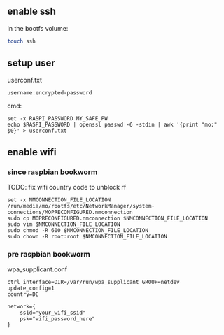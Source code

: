 ## enable ssh

In the bootfs volume:
```bash
touch ssh
```

## setup user

userconf.txt
```
username:encrypted-password
```

cmd:
```fish
set -x RASPI_PASSWORD MY_SAFE_PW
echo $RASPI_PASSWORD | openssl passwd -6 -stdin | awk '{print "mo:" $0}' > userconf.txt
```
## enable wifi

### since raspbian bookworm

TODO: fix wifi country code to unblock rf

```fish
set -x NMCONNECTION_FILE_LOCATION /run/media/mo/rootfs/etc/NetworkManager/system-connections/MOPRECONFIGURED.nmconnection
sudo cp MOPRECONFIGURED.nmconnection $NMCONNECTION_FILE_LOCATION
sudo vim $NMCONNECTION_FILE_LOCATION
sudo chmod -R 600 $NMCONNECTION_FILE_LOCATION
sudo chown -R root:root $NMCONNECTION_FILE_LOCATION
```

### pre raspbian bookworm

wpa_supplicant.conf
```
ctrl_interface=DIR=/var/run/wpa_supplicant GROUP=netdev
update_config=1
country=DE

network={
    ssid="your_wifi_ssid"
    psk="wifi_password_here"
}
```

